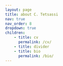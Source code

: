 ```yaml
---
layout: page
title: about C. Tetsassi
nav: true
nav_order: 8
dropdown: true
children:
    - title: cv
      permalink: /cv/
    - title: divider
    - title: bio
      permalink: /bio/
---
```

